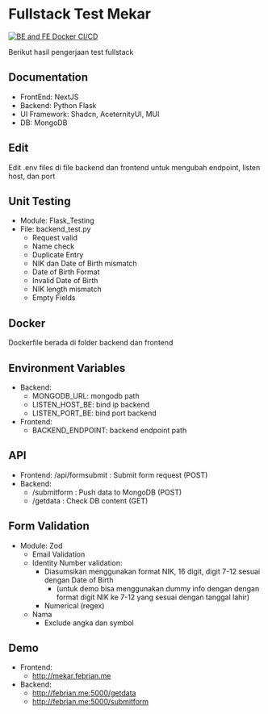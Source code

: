 ﻿
# Fullstack Test Mekar

[![BE and FE Docker CI/CD](https://github.com/Hadesisback/mekar_project/actions/workflows/be-fe.yml/badge.svg)](https://github.com/Hadesisback/mekar_project/actions/workflows/be-fe.yml)

Berikut hasil pengerjaan test fullstack

## Documentation

- FrontEnd: NextJS
- Backend: Python Flask
- UI Framework: Shadcn, AceternityUI, MUI
- DB: MongoDB

## Edit 
Edit .env files di file backend dan frontend untuk mengubah endpoint, listen host, dan port

## Unit Testing
- Module: Flask_Testing
- File: backend_test.py
    - Request valid
    - Name check
    - Duplicate Entry
    - NIK dan Date of Birth mismatch
    - Date of Birth Format
    - Invalid Date of Birth
    - NIK length mismatch
    - Empty Fields
## Docker
Dockerfile berada di folder backend dan frontend

## Environment Variables
- Backend:
    - MONGODB_URL: mongodb path
    - LISTEN_HOST_BE: bind ip backend
    - LISTEN_PORT_BE: bind port backend
- Frontend:
    - BACKEND_ENDPOINT: backend endpoint path



## API

 - Frontend: /api/formsubmit : Submit form request (POST)
 - Backend: 
    - /submitform : Push data to MongoDB (POST)
    - /getdata : Check DB content (GET)

## Form Validation
 - Module: Zod
    - Email Validation
    - Identity Number validation:
        - Diasumsikan menggunakan format NIK, 16 digit, digit 7-12 sesuai dengan Date of Birth 
            - (untuk demo bisa menggunakan dummy info dengan dengan format digit NIK ke 7-12 yang sesuai dengan tanggal lahir)
        - Numerical (regex)
    - Nama
        - Exclude angka dan symbol
## Demo
- Frontend:
    - http://mekar.febrian.me
- Backend:
    - http://febrian.me:5000/getdata
    - http://febrian.me:5000/submitform
